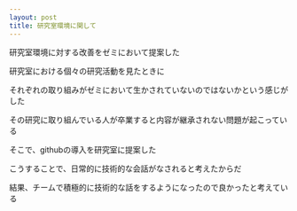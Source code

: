 ```yaml
---
layout: post
title: 研究室環境に関して
---
```


 研究室環境に対する改善をゼミにおいて提案した
 
 研究室における個々の研究活動を見たときに
 
 それぞれの取り組みがゼミにおいて生かされていないのではないかという感じがした
 
 その研究に取り組んでいる人が卒業すると内容が継承されない問題が起こっている
 
 そこで、githubの導入を研究室に提案した
 
 こうすることで、日常的に技術的な会話がなされると考えたからだ
 
 結果、チームで積極的に技術的な話をするようになったので良かったと考えている
 
 
 
